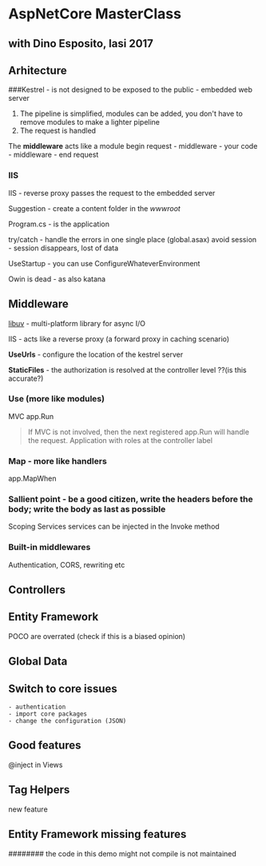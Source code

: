 ﻿# AspNetCore MasterClass
## with Dino Esposito, Iasi 2017

## Arhitecture

###Kestrel 
		- is not designed to be exposed to the public
		- embedded web server

1. The pipeline is simplified, modules can be added, you don't have to remove modules to make a lighter pipeline
2. The request is handled 

The **middleware** acts like a module
   begin request - middleware - your code - middleware - end request

### IIS
IIS - reverse proxy passes the request to the embedded server

Suggestion - create a content folder in the *wwwroot*

Program.cs - is the application

try/catch - handle the errors in one single place (global.asax)
avoid session - session disappears, lost of data

UseStartup
	- you can use ConfigureWhateverEnvironment 

Owin is dead
	- as also katana

## Middleware
[libuv](https://github.com/libuv/libuv) - multi-platform library for async I/O

IIS - acts like a reverse proxy (a forward proxy in caching scenario)

**UseUrls** - configure the location of the kestrel server

**StaticFiles** - the authorization is resolved at the controller level ??(is this accurate?)

### Use (more like modules)
MVC
app.Run
> If MVC is not involved, then the next registered app.Run will handle the request.
> Application with roles at the controller label

### Map - more like handlers
app.MapWhen

### Sallient point - be a good citizen, write the headers before the body; write the body as last as possible

Scoping Services
services can be injected in the Invoke method

### Built-in middlewares
Authentication, CORS, rewriting etc

## Controllers

## Entity Framework

POCO are overrated (check if this is a biased opinion)


##  Global Data

## Switch to core issues
	- authentication
	- import core packages
	- change the configuration (JSON)
	
## Good features
@inject in Views

## Tag Helpers

new feature

## Entity Framework missing features

######## the code in this demo might not compile is not maintained